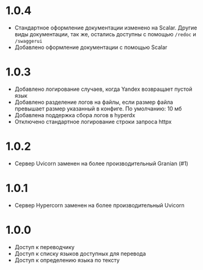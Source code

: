 # 1.0.4
- Стандартное оформление документации изменено на Scalar. Другие виды документации, так же, остались доступны с помощью `/redoc` и `/swaggerui`
- Добавлено оформление документации с помощью Scalar

# 1.0.3
- Добавлено логирование случаев, когда Yandex возвращает пустой язык
- Добавлено разделение логов на файлы, если размер файла превышает размер указанный в конфиге. По умолчанию: 10 мб
- Добавлена поддержка сбора логов в hyperdx
- Отключено стандартное логирование строки запроса httpx

# 1.0.2
- Сервер Uvicorn заменен на более производительный Granian (#1)

# 1.0.1
- Сервер Hypercorn заменен на более производительный Uvicorn

# 1.0.0
- Доступ к переводчику
- Доступ к списку языков доступных для перевода
- Доступ к определению языка по тексту